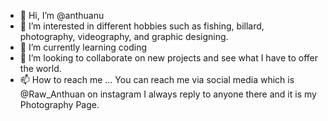 - 👋 Hi, I’m @anthuanu
- 👀 I’m interested in different hobbies such as fishing, billard, photography, videography, and graphic designing.
- 🌱 I’m currently learning coding
- 💞️ I’m looking to collaborate on new projects and see what I have to offer the world.
- 📫 How to reach me ... You can reach me via social media which is @Raw_Anthuan on instagram I always reply to anyone there and it is my Photography Page.

<!---
anthuanu/anthuanu is a ✨ special ✨ repository because its `README.md` (this file) appears on your GitHub profile.
You can click the Preview link to take a look at your changes.
--->
